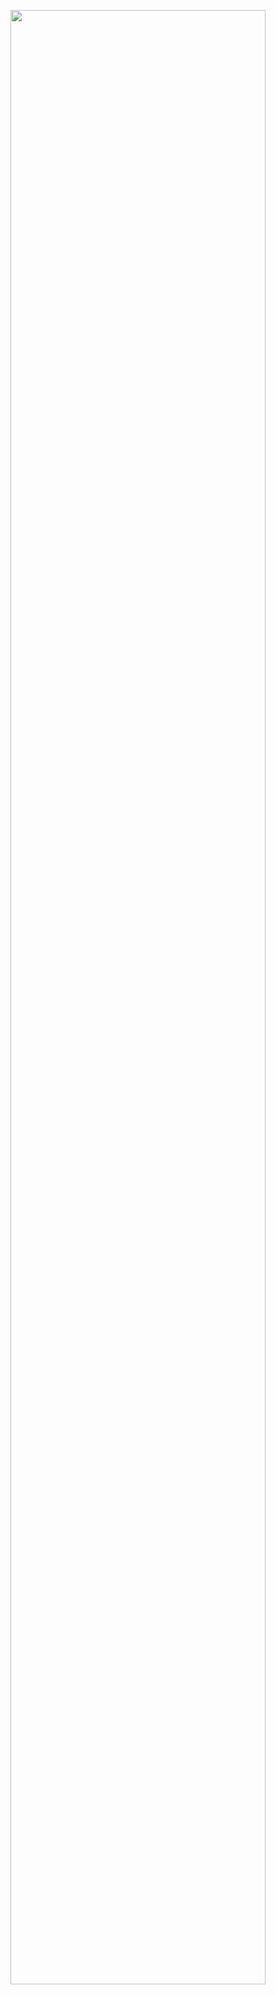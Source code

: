 <img src = "https://private-user-images.githubusercontent.com/156299977/295959269-9947812d-1f10-4a6c-a77a-30b41401b982.PNG?jwt=eyJhbGciOiJIUzI1NiIsInR5cCI6IkpXVCJ9.eyJpc3MiOiJnaXRodWIuY29tIiwiYXVkIjoicmF3LmdpdGh1YnVzZXJjb250ZW50LmNvbSIsImtleSI6ImtleTUiLCJleHAiOjE3MDQ5ODYxODksIm5iZiI6MTcwNDk4NTg4OSwicGF0aCI6Ii8xNTYyOTk5NzcvMjk1OTU5MjY5LTk5NDc4MTJkLTFmMTAtNGE2Yy1hNzdhLTMwYjQxNDAxYjk4Mi5QTkc_WC1BbXotQWxnb3JpdGhtPUFXUzQtSE1BQy1TSEEyNTYmWC1BbXotQ3JlZGVudGlhbD1BS0lBVkNPRFlMU0E1M1BRSzRaQSUyRjIwMjQwMTExJTJGdXMtZWFzdC0xJTJGczMlMkZhd3M0X3JlcXVlc3QmWC1BbXotRGF0ZT0yMDI0MDExMVQxNTExMjlaJlgtQW16LUV4cGlyZXM9MzAwJlgtQW16LVNpZ25hdHVyZT1lZTVjN2IxMTlhNzcyMWU0NzM3YmQwZWZkZDdlMzE1ZGNmNTRhMDY5ODRlZTQxNTliYzU4NzQxNmVkYThmMzVjJlgtQW16LVNpZ25lZEhlYWRlcnM9aG9zdCZhY3Rvcl9pZD0wJmtleV9pZD0wJnJlcG9faWQ9MCJ9.DO7_x8GrO5QQ-zeyGqi6UacFUwTPFgDPOnVfLsUa59E" width="90%"><img/>
